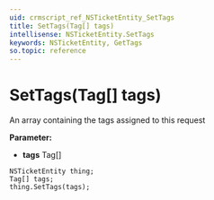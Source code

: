```yaml
---
uid: crmscript_ref_NSTicketEntity_SetTags
title: SetTags(Tag[] tags)
intellisense: NSTicketEntity.SetTags
keywords: NSTicketEntity, GetTags
so.topic: reference
---
```


# SetTags(Tag[] tags)

An array containing the tags assigned to this request

**Parameter:** 
* **tags** Tag[]

```crmscript
NSTicketEntity thing;
Tag[] tags;
thing.SetTags(tags);
```

